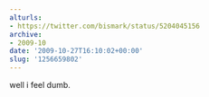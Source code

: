 ```yaml
---
alturls:
- https://twitter.com/bismark/status/5204045156
archive:
- 2009-10
date: '2009-10-27T16:10:02+00:00'
slug: '1256659802'
---
```


well i feel dumb.

